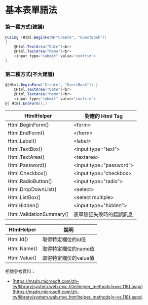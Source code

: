 # 基本表單語法

### 第一種方式(建議)

```csharp
@using (Html.BeginForm("Create", "GuestBook"))
{
    @Html.TextArea("Date")<br>
    @Html.TextArea("Memo")<br>
    <input type="submit" value="confrim">
}
```

### 第二種方式(不大建議)

```csharp
@{Html.BeginForm("Create", "GuestBook"); }
    @Html.TextArea("Date")<br>
    @Html.TextArea("Memo")<br>
    <input type="submit" value="confrim">
@{ Html.EndForm();}
```

| HtmlHelper               | 對應的 Html Tag          |
| ------------------------ | ------------------------ |
| Html.BeginForm()         | \<form>                  |
| Html.EndForm()           | \</form>                 |
| Html.Label()             | \<label>                 |
| Html.TextBox()           | \<input type="text">     |
| Html.TextArea()          | \<textarea>              |
| Html.Password()          | \<input type="password"> |
| Html.Checkbox()          | \<input type="checkbox>  |
| Html.RadioButton()       | \<input type="radio">    |
| Html.DropDownList()      | \<select>                |
| Html.ListBox()           | \<select multiple>       |
| HtmlHidden()             | \<input type="hidden">   |
| Html.ValidationSummary() | 表單驗証失敗時的錯誤訊息 |


| HtmlHelper   | 說明                  |
| ------------ | --------------------- |
| Html.Id()    | 取得特定欄位的id值    |
| Html.Name()  | 取得特定欄位的name值  |
| Html.Value() | 取得特定欄位的value值 |

相關參考資料：

- [https://msdn.microsoft.com/zh-tw/library/system.web.mvc.htmlhelper_methods(v=vs.118).aspx](https://msdn.microsoft.com/zh-tw/library/system.web.mvc.htmlhelper_methods(v=vs.118).aspx)